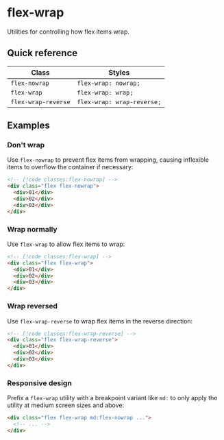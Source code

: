 # flex-wrap

Utilities for controlling how flex items wrap.

## Quick reference

| Class | Styles |
|---|---|
| `flex-nowrap` | `flex-wrap: nowrap;` |
| `flex-wrap` | `flex-wrap: wrap;` |
| `flex-wrap-reverse` | `flex-wrap: wrap-reverse;` |


## Examples

### Don't wrap

Use `flex-nowrap` to prevent flex items from wrapping, causing inflexible items to overflow the container if necessary:

```html
<!-- [!code classes:flex-nowrap] -->
<div class="flex flex-nowrap">
  <div>01</div>
  <div>02</div>
  <div>03</div>
</div>
```

### Wrap normally

Use `flex-wrap` to allow flex items to wrap:

```html
<!-- [!code classes:flex-wrap] -->
<div class="flex flex-wrap">
  <div>01</div>
  <div>02</div>
  <div>03</div>
</div>
```

### Wrap reversed

Use `flex-wrap-reverse` to wrap flex items in the reverse direction:

```html
<!-- [!code classes:flex-wrap-reverse] -->
<div class="flex flex-wrap-reverse">
  <div>01</div>
  <div>02</div>
  <div>03</div>
</div>
```

### Responsive design

Prefix a `flex-wrap` utility with a breakpoint variant like `md:` to only apply the utility at medium screen sizes and above:

```html
<div class="flex flex-wrap md:flex-nowrap ...">
  <!-- ... -->
</div>
```

